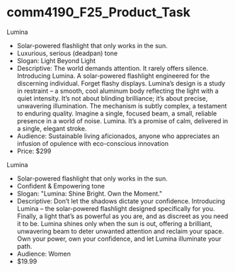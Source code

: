 # comm4190_F25_Product_Task

Lumina
- Solar-powered flashlight that only works in the sun.
- Luxurious, serious (deadpan) tone
- Slogan: Light Beyond Light
- Descriptive: The world demands attention.  It rarely offers silence.  Introducing Lumina.  A solar-powered flashlight engineered for the discerning individual.  Forget flashy displays.  Lumina’s design is a study in restraint – a smooth, cool aluminum body reflecting the light with a quiet intensity.  It’s not about blinding brilliance; it’s about precise, unwavering illumination.  The mechanism is subtly complex, a testament to enduring quality.  Imagine a single, focused beam, a small, reliable presence in a world of noise.  Lumina.  It’s a promise of calm, delivered in a single, elegant stroke.
- Audience: Sustainable living aficionados, anyone who appreciates an infusion of opulence with eco-conscious innovation
- Price: $299

Lumina
- Solar-powered flashlight that only works in the sun.
- Confident & Empowering tone
- Slogan: "Lumina: Shine Bright. Own the Moment."
- Descriptive: Don’t let the shadows dictate your confidence. Introducing Lumina – the solar-powered flashlight designed specifically for you.  Finally, a light that’s as powerful as you are, and as discreet as you need it to be.  Lumina shines only when the sun is out, offering a brilliant, unwavering beam to deter unwanted attention and reclaim your space.  Own your power, own your confidence, and let Lumina illuminate your path.
- Audience: Women
- $19.99
